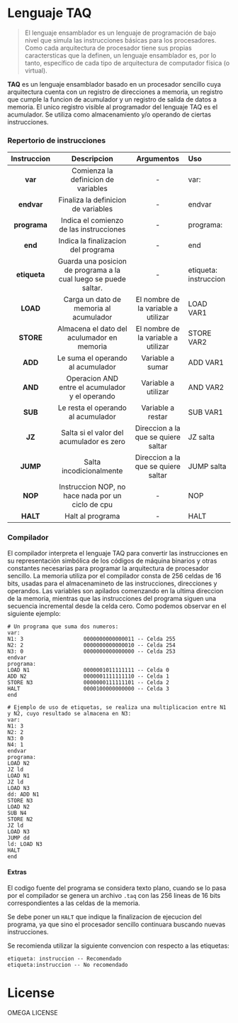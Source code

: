 # Lenguaje TAQ
> El lenguaje ensamblador es un lenguaje de programación de bajo nivel que simula las instrucciones básicas para los procesadores. Como cada arquitectura de procesador tiene sus propias caractersticas que la definen, un lenguaje ensamblador es, por lo tanto, específico de cada tipo de arquitectura de computador física (o virtual).

**TAQ** es un lenguaje ensamblador basado en un procesador sencillo cuya arquitectura cuenta con un registro de direcciones a memoria, un registro que cumple la funcion de acumulador y un registro de salida de datos a memoria.
El unico registro visible al programador del lenguaje TAQ es el acumulador. Se utiliza como almacenamiento y/o operando de ciertas instrucciones.

### Repertorio de instrucciones
| Instruccion |                      Descripcion                                |              Argumentos             | Uso                   |
|:-----------:|:---------------------------------------------------------------:|:-----------------------------------:|:----------------------|
| **var**     | Comienza la definicion de variables                             | -                                   | var:                  |
| **endvar**  | Finaliza la definicion de variables                             | -                                   | endvar                |
| **programa**| Indica el comienzo de las instrucciones                         | -                                   | programa:             |
| **end**     | Indica la finalizacion del programa                             | -                                   | end                   |
| **etiqueta**| Guarda una posicion de programa a la cual luego se puede saltar.| -                                   | etiqueta: instruccion |
| **LOAD**    | Carga un dato de memoria al acumulador                          | El nombre de la variable a utilizar | LOAD VAR1             |
| **STORE**   | Almacena el dato del aculumador en memoria                      | El nombre de la variable a utilizar | STORE VAR2            |
| **ADD**     | Le suma el operando al acumulador                               | Variable a sumar                    | ADD VAR1              |
| **AND**     | Operacion AND entre el acumulador y el operando                 | Variable a utilizar                 | AND VAR2              |
| **SUB**     | Le resta el operando al acumulador                              | Variable a restar                   | SUB VAR1              |
| **JZ**      | Salta si el valor del acumulador es zero                        | Direccion a la que se quiere saltar | JZ salta              |
| **JUMP**    | Salta incodicionalmente                                         | Direccion a la que se quiere saltar | JUMP salta            |
| **NOP**     | Instruccion NOP, no hace nada por un ciclo de cpu               | -                                   | NOP                   |
| **HALT**    | Halt al programa                                                | -                                   | HALT                  |

### Compilador
El compilador interpreta el lenguaje TAQ para convertir las instrucciones en su representación simbólica de los códigos de máquina binarios y otras constantes necesarias para programar la arquitectura de procesador sencillo.
La memoria utiliza por el compilador consta de 256 celdas de 16 bits, usadas para el almacenamineto de las instrucciones, direcciones y operandos.
Las variables son apilados comenzando en la ultima direccion de la memoria, mientras que las instrucciones del programa siguen una secuencia incremental desde la celda cero. Como podemos observar en el siguiente ejemplo:
```
# Un programa que suma dos numeros:
var:
N1: 3                   0000000000000011 -- Celda 255
N2: 2                   0000000000000010 -- Celda 254
N3: 0                   0000000000000000 -- Celda 253
endvar
programa:
LOAD N1                 0000001011111111 -- Celda 0
ADD N2                  0000001111111110 -- Celda 1
STORE N3                0000000111111101 -- Celda 2
HALT                    0000100000000000 -- Celda 3
end
```

```
# Ejemplo de uso de etiquetas, se realiza una multiplicacion entre N1 y N2, cuyo resultado se almacena en N3:
var:
N1: 3
N2: 2
N3: 0
N4: 1
endvar
programa:
LOAD N2
JZ ld
LOAD N1
JZ ld
LOAD N3
dd: ADD N1
STORE N3
LOAD N2
SUB N4
STORE N2
JZ ld
LOAD N3
JUMP dd
ld: LOAD N3
HALT
end
```
#### Extras
El codigo fuente del programa se considera texto plano, cuando se lo pasa por el compilador se genera un archivo `.taq` con las 256 lineas de 16 bits correspondientes a las celdas de la memoria.

Se debe poner un `HALT` que indique la finalizacion de ejecucion del programa, ya que sino el procesador sencillo continuara buscando nuevas instrucciones.

Se recomienda utilizar la siguiente convencion con respecto a las etiquetas:
```
etiqueta: instruccion -- Recomendado
etiqueta:instruccion -- No recomendado
```

# License
OMEGA LICENSE


